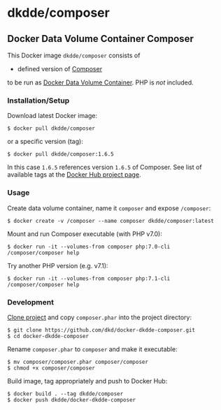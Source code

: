 # dkdde/composer

## Docker Data Volume Container Composer

This Docker image `dkdde/composer` consists of

* defined version of [Composer](https://getcomposer.org/)

to be run as [Docker Data Volume Container](https://docs.docker.com/engine/tutorials/dockervolumes/). PHP is _not_ included.

### Installation/Setup

Download latest Docker image:

    $ docker pull dkdde/composer

or a specific version (tag):

    $ docker pull dkdde/composer:1.6.5

In this case `1.6.5` references version `1.6.5` of Composer. See list of available tags at the [Docker Hub project page](https://hub.docker.com/r/dkdde/composer/tags/). 

### Usage

Create data volume container, name it `composer` and expose `/composer`:

    $ docker create -v /composer --name composer dkdde/composer:latest

Mount and run Composer executable (with PHP v7.0):

    $ docker run -it --volumes-from composer php:7.0-cli /composer/composer help

Try another PHP version (e.g. v7.1):

    $ docker run -it --volumes-from composer php:7.1-cli /composer/composer help

### Development

[Clone project](https://github.com/dkd/docker-dkdde-composer) and copy `composer.phar` into the project directory:

    $ git clone https://github.com/dkd/docker-dkdde-composer.git
    $ cd docker-dkdde-composer

Rename `composer.phar` to `composer` and make it executable:

    $ mv composer/composer.phar composer/composer
    $ chmod +x composer/composer

Build image, tag appropriately and push to Docker Hub:

    $ docker build . --tag dkdde/composer
    $ docker push dkdde/docker-dkdde-composer
